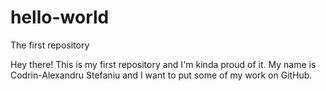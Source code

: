 # hello-world
The first repository

Hey there! This is my first repository and I'm kinda proud of it.
My name is Codrin-Alexandru Stefaniu and I want to put some of my work on GitHub.
